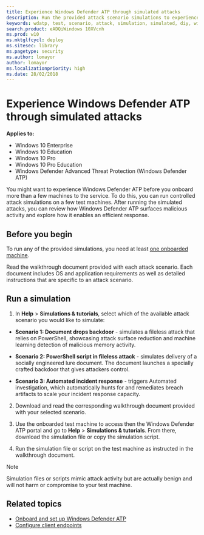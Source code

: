```yaml
---
title: Experience Windows Defender ATP through simulated attacks
description: Run the provided attack scenario simulations to experience how Windows Defender ATP can detect, investigate, and respond to breaches.
keywords: wdatp, test, scenario, attack, simulation, simulated, diy, windows defender advanced threat protection
search.product: eADQiWindows 10XVcnh
ms.prod: w10
ms.mktglfcycl: deploy
ms.sitesec: library
ms.pagetype: security
ms.author: lomayor
author: lomayor
ms.localizationpriority: high
ms.date: 28/02/2018
---
```


# Experience Windows Defender ATP through simulated attacks 

**Applies to:**

- Windows 10 Enterprise
- Windows 10 Education
- Windows 10 Pro
- Windows 10 Pro Education
- Windows Defender Advanced Threat Protection (Windows Defender ATP)

You might want to experience Windows Defender ATP before you onboard more than a few machines to the service. To do this, you can run controlled attack simulations on a few test machines. After running the simulated attacks, you can review how Windows Defender ATP surfaces malicious activity and explore how it enables an efficient response.

## Before you begin

To run any of the provided simulations, you need at least [one onboarded machine](onboard-configure-windows-defender-advanced-threat-protection.md). 

Read the walkthrough document provided with each attack scenario. Each document includes OS and application requirements as well as detailed instructions that are specific to an attack scenario.

## Run a simulation

1. In **Help** > **Simulations & tutorials**, select which of the available attack scenario you would like to simulate:

  - **Scenario 1: Document drops backdoor** - simulates a fileless attack that relies on PowerShell, showcasing attack surface reduction and machine learning detection of malicious memory activity.

  - **Scenario 2: PowerShell script in fileless attack** - simulates delivery of a socially engineered lure document. The document launches a specially crafted backdoor that gives attackers control.
    
  - **Scenario 3: Automated incident response** - triggers Automated investigation, which automatically hunts for and remediates breach artifacts to scale your incident response capacity.

2. Download and read the corresponding walkthrough document provided with your selected scenario.

3. Use the onboarded test machine to access then the Windows Defender ATP portal and go to **Help** > **Simulations & tutorials**. From there, download the simulation file or copy the simulation script.

4. Run the simulation file or script on the test machine as instructed in the walkthrough document.

>[!NOTE]
>Simulation files or scripts mimic attack activity but are actually benign and will not harm or compromise to your test machine.

## Related topics
- [Onboard and set up Windows Defender ATP](onboard-configure-windows-defender-advanced-threat-protection.md)
- [Configure client endpoints](configure-endpoints-windows-defender-advanced-threat-protection.md)